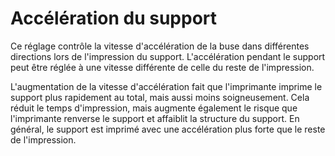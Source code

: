 Accélération du support
===

Ce réglage contrôle la vitesse d'accélération de la buse dans différentes directions lors de l'impression du support. L'accélération pendant le support peut être réglée à une vitesse différente de celle du reste de l'impression.

L'augmentation de la vitesse d'accélération fait que l'imprimante imprime le support plus rapidement au total, mais aussi moins soigneusement. Cela réduit le temps d'impression, mais augmente également le risque que l'imprimante renverse le support et affaiblit la structure du support. En général, le support est imprimé avec une accélération plus forte que le reste de l'impression.
